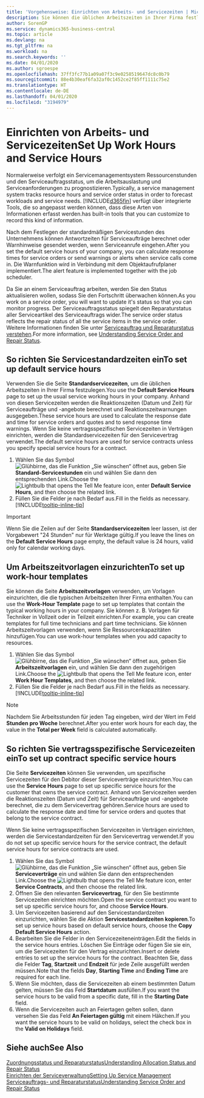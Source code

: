 ```yaml
---
title: 'Vorgehensweise: Einrichten von Arbeits- und Servicezeiten | Microsoft Docs'
description: Sie können die üblichen Arbeitszeiten in Ihrer Firma festlegen. Anhand von diesen Servicezeiten werden die Reaktionszeiten (Datum und Zeit) für Serviceaufträge und -angebote berechnet und Reaktionszeitwarnungen ausgegeben.
author: SorenGP
ms.service: dynamics365-business-central
ms.topic: article
ms.devlang: na
ms.tgt_pltfrm: na
ms.workload: na
ms.search.keywords: ''
ms.date: 04/01/2020
ms.author: sgroespe
ms.openlocfilehash: 37ff3fc77b1a09a07f3c9e0258519647dc8c0b79
ms.sourcegitcommit: 88e4b30eaf6fa32af0c1452ce2f85ff1111c75e2
ms.translationtype: HT
ms.contentlocale: de-DE
ms.lasthandoff: 04/01/2020
ms.locfileid: "3194979"
---
```

# <a name="set-up-work-hours-and-service-hours"></a><span data-ttu-id="0e21c-104">Einrichten von Arbeits- und Servicezeiten</span><span class="sxs-lookup"><span data-stu-id="0e21c-104">Set Up Work Hours and Service Hours</span></span>
<span data-ttu-id="0e21c-105">Normalerweise verfolgt ein Servicemanagementsystem Ressourcenstunden und den Serviceauftragsstatus, um die Arbeitsauslastung und Serviceanforderungen zu prognostizieren.</span><span class="sxs-lookup"><span data-stu-id="0e21c-105">Typically, a service management system tracks resource hours and service order status in order to forecast workloads and service needs.</span></span> [!INCLUDE[d365fin](includes/d365fin_md.md)] <span data-ttu-id="0e21c-106">verfügt über integrierte Tools, die so angepasst werden können, dass diese Arten von Informationen erfasst werden.</span><span class="sxs-lookup"><span data-stu-id="0e21c-106">has built-in tools that you can customize to record this kind of information.</span></span>  
  
<span data-ttu-id="0e21c-107">Nach dem Festlegen der standardmäßigen Servicestunden des Unternehmens können Antwortzeiten für Serviceaufträge berechnet oder Warnhinweise gesendet werden, wenn Serviceanrufe eingehen.</span><span class="sxs-lookup"><span data-stu-id="0e21c-107">After you set the default service hours of your company, you can calculate response times for service orders or send warnings or alerts when service calls come in.</span></span> <span data-ttu-id="0e21c-108">Die Warnfunktion wird in Verbindung mit dem Objektaufrufplaner implementiert.</span><span class="sxs-lookup"><span data-stu-id="0e21c-108">The alert feature is implemented together with the job scheduler.</span></span>   
  
<span data-ttu-id="0e21c-109">Da Sie an einem Serviceauftrag arbeiten, werden Sie den Status aktualisieren wollen, sodass Sie den Fortschritt überwachen können.</span><span class="sxs-lookup"><span data-stu-id="0e21c-109">As you work on a service order, you will want to update it's status so that you can monitor progress.</span></span> <span data-ttu-id="0e21c-110">Der Serviceauftragsstatus spiegelt den Reparaturstatus aller Serviceartikel des Serviceauftrags wider.</span><span class="sxs-lookup"><span data-stu-id="0e21c-110">The service order status reflects the repair status of all the service items in the service order.</span></span> <span data-ttu-id="0e21c-111">Weitere Informationen finden Sie unter [Serviceauftrag und Reparaturstatus verstehen](service-order-repair-status.md).</span><span class="sxs-lookup"><span data-stu-id="0e21c-111">For more information, see [Understanding Service Order and Repair Status](service-order-repair-status.md).</span></span> 

## <a name="to-set-up-default-service-hours"></a><span data-ttu-id="0e21c-112">So richten Sie Servicestandardzeiten ein</span><span class="sxs-lookup"><span data-stu-id="0e21c-112">To set up default service hours</span></span>  
<span data-ttu-id="0e21c-113">Verwenden Sie die Seite **Standardservicezeiten**, um die üblichen Arbeitszeiten in Ihrer Firma festzulegen.</span><span class="sxs-lookup"><span data-stu-id="0e21c-113">You use the **Default Service Hours** page to set up the usual service working hours in your company.</span></span> <span data-ttu-id="0e21c-114">Anhand von diesen Servicezeiten werden die Reaktionszeiten (Datum und Zeit) für Serviceaufträge und -angebote berechnet und Reaktionszeitwarnungen ausgegeben.</span><span class="sxs-lookup"><span data-stu-id="0e21c-114">These service hours are used to calculate the response date and time for service orders and quotes and to send response time warnings.</span></span> <span data-ttu-id="0e21c-115">Wenn Sie keine vertragsspezifischen Servicezeiten in Verträgen einrichten, werden die Standardservicezeiten für den Servicevertrag verwendet.</span><span class="sxs-lookup"><span data-stu-id="0e21c-115">The default service hours are used for service contracts unless you specify special service hours for a contract.</span></span>  
  
1. <span data-ttu-id="0e21c-116">Wählen Sie das Symbol ![Glühbirne, das die Funktion „Sie wünschen“ öffnet](media/ui-search/search_small.png "Was möchten Sie tun?") aus, geben Sie **Standard-Servicestunden** ein und wählen Sie dann den entsprechenden Link.</span><span class="sxs-lookup"><span data-stu-id="0e21c-116">Choose the ![Lightbulb that opens the Tell Me feature](media/ui-search/search_small.png "Tell me what you want to do") icon, enter **Default Service Hours**, and then choose the related link.</span></span>  
2. <span data-ttu-id="0e21c-117">Füllen Sie die Felder je nach Bedarf aus.</span><span class="sxs-lookup"><span data-stu-id="0e21c-117">Fill in the fields as necessary.</span></span> [!INCLUDE[tooltip-inline-tip](includes/tooltip-inline-tip_md.md)]  
  
> [!IMPORTANT]  
>  <span data-ttu-id="0e21c-118">Wenn Sie die Zeilen auf der Seite **Standardservicezeiten** leer lassen, ist der Vorgabewert "24 Stunden" nur für Werktage gültig.</span><span class="sxs-lookup"><span data-stu-id="0e21c-118">If you leave the lines on the **Default Service Hours** page empty, the default value is 24 hours, valid only for calendar working days.</span></span>  
  
## <a name="to-set-up-work-hour-templates"></a><span data-ttu-id="0e21c-119">Um Arbeitszeitvorlagen einzurichten</span><span class="sxs-lookup"><span data-stu-id="0e21c-119">To set up work-hour templates</span></span>
<span data-ttu-id="0e21c-120">Sie können die Seite **Arbeitszeitvorlagen** verwenden, um Vorlagen einzurichten, die die typischen Arbeitszeiten Ihrer Firma enthalten.</span><span class="sxs-lookup"><span data-stu-id="0e21c-120">You can use the **Work-Hour Template** page to set up templates that contain the typical working hours in your company.</span></span> <span data-ttu-id="0e21c-121">Sie können z. B. Vorlagen für Techniker in Vollzeit oder in Teilzeit einrichten.</span><span class="sxs-lookup"><span data-stu-id="0e21c-121">For example, you can create templates for full time technicians and part time technicians.</span></span> <span data-ttu-id="0e21c-122">Sie können Arbeitszeitvorlagen verwenden, wenn Sie Ressourcenkapazitäten hinzufügen.</span><span class="sxs-lookup"><span data-stu-id="0e21c-122">You can use work-hour templates when you add capacity to resources.</span></span>  
  
1. <span data-ttu-id="0e21c-123">Wählen Sie das Symbol ![Glühbirne, das die Funktion „Sie wünschen“ öffnet](media/ui-search/search_small.png "Was möchten Sie tun?") aus, geben Sie **Arbeitszeitvorlagen** ein, und wählen Sie dann den zugehörigen Link.</span><span class="sxs-lookup"><span data-stu-id="0e21c-123">Choose the ![Lightbulb that opens the Tell Me feature](media/ui-search/search_small.png "Tell me what you want to do") icon, enter **Work Hour Templates**, and then choose the related link.</span></span>  
2. <span data-ttu-id="0e21c-124">Füllen Sie die Felder je nach Bedarf aus.</span><span class="sxs-lookup"><span data-stu-id="0e21c-124">Fill in the fields as necessary.</span></span> [!INCLUDE[tooltip-inline-tip](includes/tooltip-inline-tip_md.md)]  
  
> [!Note]
> <span data-ttu-id="0e21c-125">Nachdem Sie Arbeitsstunden für jeden Tag eingeben, wird der Wert im Feld **Stunden pro Woche** berechnet.</span><span class="sxs-lookup"><span data-stu-id="0e21c-125">After you enter work hours for each day, the value in the **Total per Week** field is calculated automatically.</span></span>  

## <a name="to-set-up-contract-specific-service-hours"></a><span data-ttu-id="0e21c-126">So richten Sie vertragsspezifische Servicezeiten ein</span><span class="sxs-lookup"><span data-stu-id="0e21c-126">To set up contract specific service hours</span></span>  
<span data-ttu-id="0e21c-127">Die Seite **Servicezeiten** können Sie verwenden, um spezifische Servicezeiten für den Debitor dieser Serviceverträge einzurichten.</span><span class="sxs-lookup"><span data-stu-id="0e21c-127">You can use the **Service Hours** page to set up specific service hours for the customer that owns the service contract.</span></span> <span data-ttu-id="0e21c-128">Anhand von Servicezeiten werden die Reaktionszeiten (Datum und Zeit) für Serviceaufträge und -angebote berechnet, die zu dem Servicevertrag gehören.</span><span class="sxs-lookup"><span data-stu-id="0e21c-128">Service hours are used to calculate the response date and time for service orders and quotes that belong to the service contract.</span></span>  
  
<span data-ttu-id="0e21c-129">Wenn Sie keine vertragsspezifischen Servicezeiten in Verträgen einrichten, werden die Servicestandardzeiten für den Servicevertrag verwendet.</span><span class="sxs-lookup"><span data-stu-id="0e21c-129">If you do not set up specific service hours for the service contract, the default service hours for service contracts are used.</span></span>  
  
1. <span data-ttu-id="0e21c-130">Wählen Sie das Symbol ![Glühbirne, das die Funktion „Sie wünschen“ öffnet](media/ui-search/search_small.png "Was möchten Sie tun?") aus, geben Sie **Serviceverträge** ein und wählen Sie dann den entsprechenden Link.</span><span class="sxs-lookup"><span data-stu-id="0e21c-130">Choose the ![Lightbulb that opens the Tell Me feature](media/ui-search/search_small.png "Tell me what you want to do") icon, enter **Service Contracts**, and then choose the related link.</span></span>  
2. <span data-ttu-id="0e21c-131">Öffnen Sie den relevanten **Servicevertrag**, für den Sie bestimmte Servicezeiten einrichten möchten.</span><span class="sxs-lookup"><span data-stu-id="0e21c-131">Open the service contract you want to set up specific service hours for, and choose **Service Hours**.</span></span>  
4. <span data-ttu-id="0e21c-132">Um Servicezeiten basierend auf den Servicestandardzeiten einzurichten, wählen Sie die Aktion **Servicestandardzeiten kopieren**.</span><span class="sxs-lookup"><span data-stu-id="0e21c-132">To set up service hours based on default service hours, choose the **Copy Default Service Hours** action.</span></span>  
5. <span data-ttu-id="0e21c-133">Bearbeiten Sie die Felder in den Servicezeiteneinträgen.</span><span class="sxs-lookup"><span data-stu-id="0e21c-133">Edit the fields in the service hours entries.</span></span> <span data-ttu-id="0e21c-134">Löschen Sie Einträge oder fügen Sie sie ein, um die Servicezeiten für den Vertrag einzurichten.</span><span class="sxs-lookup"><span data-stu-id="0e21c-134">Insert or delete entries to set up the service hours for the contract.</span></span> <span data-ttu-id="0e21c-135">Beachten Sie, dass die Felder **Tag**, **Startzeit** und **Endzeit** für jede Zeile ausgefüllt werden müssen.</span><span class="sxs-lookup"><span data-stu-id="0e21c-135">Note that the fields **Day**, **Starting Time** and **Ending Time** are required for each line.</span></span>  
6. <span data-ttu-id="0e21c-136">Wenn Sie möchten, dass die Servicezeiten ab einem bestimmten Datum gelten, müssen Sie das Feld **Startdatum** ausfüllen.</span><span class="sxs-lookup"><span data-stu-id="0e21c-136">If you want the service hours to be valid from a specific date, fill in the **Starting Date** field.</span></span>  
7. <span data-ttu-id="0e21c-137">Wenn die Servicezeiten auch an Feiertagen gelten sollen, dann versehen Sie das Feld **An Feiertagen gültig** mit einem Häkchen.</span><span class="sxs-lookup"><span data-stu-id="0e21c-137">If you want the service hours to be valid on holidays, select the check box in the **Valid on Holidays** field.</span></span>  

## <a name="see-also"></a><span data-ttu-id="0e21c-138">Siehe auch</span><span class="sxs-lookup"><span data-stu-id="0e21c-138">See Also</span></span>  
[<span data-ttu-id="0e21c-139">Zuordnungsstatus und Reparaturstatus</span><span class="sxs-lookup"><span data-stu-id="0e21c-139">Understanding Allocation Status and Repair Status</span></span>](service-allocation-status-and-repair-status.md)  
[<span data-ttu-id="0e21c-140">Einrichten der Serviceverwaltung</span><span class="sxs-lookup"><span data-stu-id="0e21c-140">Setting Up Service Management</span></span>](service-setup-service.md)  
[<span data-ttu-id="0e21c-141">Serviceauftrags- und Reparaturstatus</span><span class="sxs-lookup"><span data-stu-id="0e21c-141">Understanding Service Order and Repair Status</span></span>](service-order-repair-status.md)  
